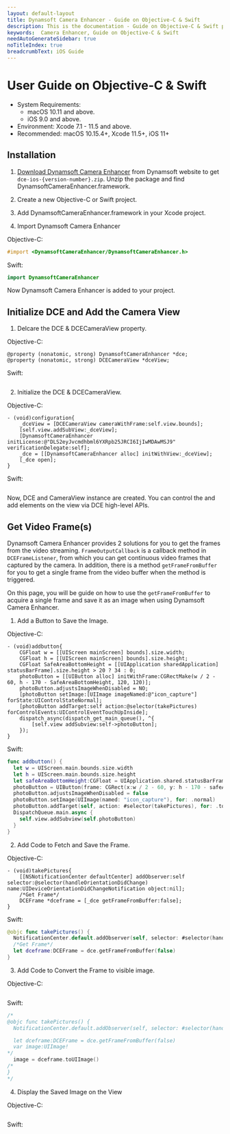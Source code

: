 ```yaml
---
layout: default-layout
title: Dynamsoft Camera Enhancer - Guide on Objective-C & Swift
description: This is the documentation - Guide on Objective-C & Swift page of Dynamsoft Camera Enhancer.
keywords:  Camera Enhancer, Guide on Objective-C & Swift
needAutoGenerateSidebar: true
noTitleIndex: true
breadcrumbText: iOS Guide
---
```


# User Guide on Objective-C & Swift

- System Requirements:
  - macOS 10.11 and above.
  - iOS 9.0 and above.
- Environment: Xcode 7.1 - 11.5 and above.
- Recommended: macOS 10.15.4+, Xcode 11.5+, iOS 11+

## Installation

1. <a href="https://www.dynamsoft.com/camera-enhancer/downloads/1000021-confirmation/" target="_blank">Download Dynamsoft Camera Enhancer</a> from Dynamsoft website to get `dce-ios-{version-number}.zip`. Unzip the package and find DynamsoftCameraEnhancer.framework.

2. Create a new Objective-C or Swift project.

3. Add DynamsoftCameraEnhancer.framework in your Xcode project.

4. Import Dynamsoft Camera Enhancer

Objective-C:

```objectivec
#import <DynamsoftCameraEnhancer/DynamsoftCameraEnhancer.h>
```

Swift:

```Swift
import DynamsoftCameraEnhancer
```

Now Dynamsoft Camera Enhancer is added to your project.

## Initialize DCE and Add the Camera View

1. Delcare the DCE & DCECameraView property.

Objective-C:

```objc
@property (nonatomic, strong) DynamsoftCameraEnhancer *dce;
@property (nonatomic, strong) DCECameraView *dceView;
```

Swift:

```swift

```

2. Initialize the DCE & DCECameraView.

Objective-C:

```objc
- (void)configuration{
    _dceView = [DCECameraView cameraWithFrame:self.view.bounds];
    [self.view.addSubView:_dceView];
    [DynamsoftCameraEnhancer initLicense:@"DLS2eyJvcmdhbml6YXRpb25JRCI6IjIwMDAwMSJ9" verificationDelegate:self];
    _dce = [[DynamsoftCameraEnhancer alloc] initWithView:_dceView];
    [_dce open];
}
```

Swift:

```swift

```

Now, DCE and CameraView instance are created. You can control the and add elements on the view via DCE high-level APIs.

## Get Video Frame(s)

Dynamsoft Camera Enhancer provides 2 solutions for you to get the frames from the video streaming. `FrameOutputCallback` is a callback method in `DCEFrameListener`, from which you can get continuous video frames that captured by the camera. In addition, there is a method `getFrameFromBuffer` for you to get a single frame from the video buffer when the method is triggered.

On this page, you will be guide on how to use the `getFrameFromBuffer` to acquire a single frame and save it as an image when using Dynamsoft Camera Enhancer.

1. Add a Button to Save the Image.

Objective-C:

```objc
- (void)addbutton{
    CGFloat w = [[UIScreen mainScreen] bounds].size.width;
    CGFloat h = [[UIScreen mainScreen] bounds].size.height;
    CGFloat SafeAreaBottomHeight = [[UIApplication sharedApplication] statusBarFrame].size.height > 20 ? 34 : 0;
    photoButton = [[UIButton alloc] initWithFrame:CGRectMake(w / 2 - 60, h - 170 - SafeAreaBottomHeight, 120, 120)];
    photoButton.adjustsImageWhenDisabled = NO;
    [photoButton setImage:[UIImage imageNamed:@"icon_capture"] forState:UIControlStateNormal];
    [photoButton addTarget:self action:@selector(takePictures) forControlEvents:UIControlEventTouchUpInside];
    dispatch_async(dispatch_get_main_queue(), ^{
        [self.view addSubview:self->photoButton];
    });
}
```

Swift:

```swift
func addbutton() {
  let w = UIScreen.main.bounds.size.width
  let h = UIScreen.main.bounds.size.height
  let safeAreaBottomHeight:CGFloat = UIApplication.shared.statusBarFrame.size.height > 20 ? 34 : 0
  photoButton = UIButton(frame: CGRect(x:w / 2 - 60, y: h - 170 - safeAreaBottomHeight, width: 120, height: 120))
  photoButton.adjustsImageWhenDisabled = false
  photoButton.setImage(UIImage(named: "icon_capture"), for: .normal)
  photoButton.addTarget(self, action: #selector(takePictures), for: .touchUpInside)
  DispatchQueue.main.async {
    self.view.addSubview(self.photoButton)
  }
}
```

2. Add Code to Fetch and Save the Frame.

Objective-C:

```objc
- (void)takePictures{
    [[NSNotificationCenter defaultCenter] addObserver:self selector:@selector(handleOrientationDidChange) name:UIDeviceOrientationDidChangeNotification object:nil];
    /*Get Frame*/
    DCEFrame *dceframe = [_dce getFrameFromBuffer:false];
}
```

Swift:

```swift
@objc func takePictures() {
  NotificationCenter.default.addObserver(self, selector: #selector(handleOrientationDidChange), name: NSNotification.Name.UIDeviceOrientationDidChange, object: nil)
  /*Get Frame*/
  let dceframe:DCEFrame = dce.getFrameFromBuffer(false)
}
```

3. Add Code to Convert the Frame to visible image.

Objective-C:

```objc

```

Swift:

```swift
/*
@objc func takePictures() {
  NotificationCenter.default.addObserver(self, selector: #selector(handleOrientationDidChange), name: NSNotification.Name.UIDeviceOrientationDidChange, object: nil)

  let dceframe:DCEFrame = dce.getFrameFromBuffer(false)
  var image:UIImage!
*/
  image = dceframe.toUIImage()
/*
}
*/
```

4. Display the Saved Image on the View

Objective-C:

```objc

```

Swift:

```swift

```
